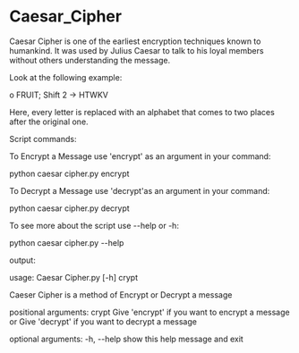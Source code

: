 # Caesar_Cipher

Caesar Cipher is one of the earliest encryption techniques known to humankind. It was used by Julius Caesar to talk to his loyal members without others understanding the message.

Look at the following example:

o FRUIT; Shift 2 -> HTWKV

Here, every letter is replaced with an alphabet that comes to two places after the original one.

Script commands:

To Encrypt a Message use 'encrypt' as an argument in your command:

python caesar cipher.py encrypt

To Decrypt a Message use 'decrypt'as an argument in your command:

python caesar cipher.py decrypt

To see more about the script use --help or -h:

python caesar cipher.py --help

output:

usage: Caesar Cipher.py [-h] crypt

Caeser Cipher is a method of Encrypt or Decrypt a message

positional arguments:
  crypt       Give 'encrypt' if you want to encrypt a message or Give 'decrypt' if you want to decrypt a message

optional arguments:
  -h, --help  show this help message and exit
